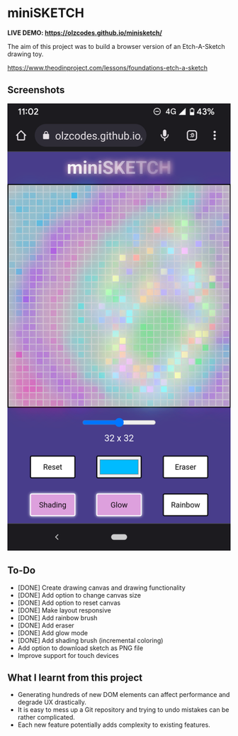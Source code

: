 # miniSKETCH

**LIVE DEMO: https://olzcodes.github.io/minisketch/**

The aim of this project was to build a browser version of an Etch-A-Sketch drawing toy.

https://www.theodinproject.com/lessons/foundations-etch-a-sketch

## Screenshots

![screenshot of drawing](./screenshots/screenshot-1.png)

## To-Do

- [DONE] Create drawing canvas and drawing functionality
- [DONE] Add option to change canvas size
- [DONE] Add option to reset canvas
- [DONE] Make layout responsive
- [DONE] Add rainbow brush
- [DONE] Add eraser
- [DONE] Add glow mode
- [DONE] Add shading brush (incremental coloring)
- Add option to download sketch as PNG file
- Improve support for touch devices

## What I learnt from this project

- Generating hundreds of new DOM elements can affect performance and degrade UX drastically.
- It is easy to mess up a Git repository and trying to undo mistakes can be rather complicated.
- Each new feature potentially adds complexity to existing features.

